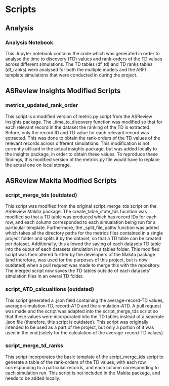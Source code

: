 # Scripts

## Analysis 

### Analysis Notebook
This Jupyter notebook contains the code which was generated in order to analyse the time to discovery (TD) values and rank-orders of the TD values across different 
simulations. The TD tables (df_td) and TD ranks tables (df_ranks) were analysed for both the multiple models and the ARFI template simulations that were conducted in
during the project. 

## ASReview Insights Modified Scripts 

### metrics_updated_rank_order 

This script is a modified version of metric.py script from the ASReview Insights package. The _time_to_discovery function was modified so that for each relevant record in
the dataset the ranking of the TD is extracted. Before, only the record ID and TD value for each relevant record was extracted. This was done to obtain the rank-orders
of the TD values of the relevant records across different simulations. This modification is not currently utilised in the actual insights package, but was added locally to
the insights package, in order to obtain these values. To reproduce these findings, this modified version of the metrics.py file would have to replace the actual one on local 
storage. 

## ASReview Makita Modified Scripts 

### script_merge_tds (outdated)

This script was modified from the original script_merge_tds script on the ASReview Makita package. The create_table_state_tds fucntion was modified so that a TD table was produced
which has record IDs for each row, and each column corresponded to each simualation being run for a particular template. Furthermore, the _split_file_paths function was added which 
takes all the directory paths for the metrics files contained in a single project folder and splits it by the dataset, so that a TD table can be created per dataset. Additionally, this 
allowed the saving of each datasets TD table into the ouput of each datasets simulation in a tables folder. This modified script was then altered further by the developers of the Makita 
package (and therefore, was used for the purposes of this project, but is now outdated) when a pull request was made to merge this with the repository. The merged script now saves the TD 
tables outside of each datasets' simulation files in an overal TD folder. 

### script_ATD_calcualtions (outdated)

This script generated a .json field containing the average-record-TD values, average-simulation-TD, record-ATD and the simulation-ATD. A pull request was made and the script was adapted 
into the script_merge_tds script so that these values were incorporated into the TD tables instead of a seperate .json file (therefore, this script is outdated). This script was originally
intended to be used as a part of the project, but only a portion of it was used in the end (solely for the calculation of the average-record-TD values). 

### script_merge_td_ranks

This script incorporates the basic template of the script_merge_tds script to generate a table of the rank-orders of the TD values, with each row corresponding to a particular records, and 
each column corresponding to each simulation run. This script is not included in the Makita package, and needs to be added locally. 
